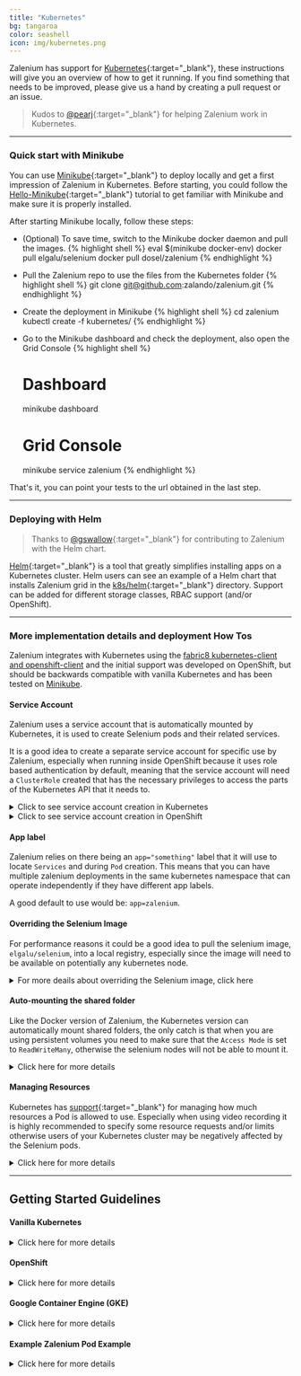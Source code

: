 ```yaml
---
title: "Kubernetes" 
bg: tangaroa
color: seashell
icon: img/kubernetes.png
---
```


Zalenium has support for [Kubernetes](https://kubernetes.io/){:target="_blank"}, these instructions will 
give you an overview of how to get it running. If you find something that needs to be improved, please give us a hand by 
creating a pull request or an issue.

> Kudos to [@pearj](https://github.com/pearj){:target="_blank"} for helping Zalenium work in Kubernetes.

***

### Quick start with Minikube

You can use [Minikube](https://kubernetes.io/docs/getting-started-guides/minikube/){:target="_blank"} 
to deploy locally and get a first impression of Zalenium in Kubernetes. Before starting, you could follow the
[Hello-Minikube](https://kubernetes.io/docs/tutorials/stateless-application/hello-minikube/){:target="_blank"}
tutorial to get familiar with Minikube and make sure it is properly installed.

After starting Minikube locally, follow these steps:
* (Optional) To save time, switch to the Minikube docker daemon and pull the images.
{% highlight shell %}
    eval $(minikube docker-env)
    docker pull elgalu/selenium
    docker pull dosel/zalenium
{% endhighlight %}

* Pull the Zalenium repo to use the files from the Kubernetes folder
{% highlight shell %}
    git clone git@github.com:zalando/zalenium.git
{% endhighlight %}

* Create the deployment in Minikube
{% highlight shell %}
    cd zalenium
    kubectl create -f kubernetes/
{% endhighlight %}

* Go to the Minikube dashboard and check the deployment, also open the Grid Console
{% highlight shell %}
    # Dashboard
    minikube dashboard
    # Grid Console
    minikube service zalenium
{% endhighlight %}

That's it, you can point your tests to the url obtained in the last step.

***

### Deploying with Helm

> Thanks to [@gswallow](https://github.com/gswallow){:target="_blank"} for contributing to Zalenium with the Helm chart.

[Helm](https://helm.sh){:target="_blank"} is a tool that greatly simplifies installing apps on a Kubernetes cluster. 
Helm users can see an example of a Helm chart that installs Zalenium grid in the 
[k8s/helm](https://github.com/zalando/zalenium/tree/master/docs/k8s/helm){:target="_blank"} directory. Support can be 
added for different storage classes, RBAC support (and/or OpenShift).

***

### More implementation details and deployment How Tos

Zalenium integrates with Kubernetes using the
[fabric8 kubernetes-client and openshift-client](https://github.com/fabric8io/kubernetes-client/)
and the initial support was developed on OpenShift, but should be backwards compatible with vanilla Kubernetes and
has been tested on [Minikube](https://github.com/kubernetes/minikube). 

#### Service Account

Zalenium uses a service account that is automatically mounted by Kubernetes, it is used to create Selenium pods and 
their related services.

It is a good idea to create a separate service account for specific use by Zalenium, especially when running inside
OpenShift because it uses role based authentication by default, meaning that the service account will need a 
<code class="bg-light text-dark">ClusterRole</code> created that has the necessary privileges to access the parts of 
the Kubernetes API that it needs to.

<details>
    <summary>Click to see service account creation in Kubernetes</summary>

    <div class="container m-2 p-2">
        Create the Zalenium service account, this should be enough for Minikube.
{% highlight shell %}
    kubectl create sa zalenium
{% endhighlight %}
        
        Starting from Kubernetes 1.6, there is beta <a target="_blank" href="http://blog.kubernetes.io/2017/04/rbac-support-in-kubernetes.html">RBAC support</a>
        (Role Based Access Control), it is possible that this may be similar to the built-in RBAC support in OpenShift.
        If you want to use RBAC support in Kubernetes, you could try adapting the OpenShift instructions below.
    </div>     
    
</details>

<details>
    <summary>Click to see service account creation in OpenShift</summary>

    <div class="container m-2 p-2">
        First up, create the <a target="_blank" href="https://github.com/zalando/zalenium/blob/master/docs/k8s/zalenium-role.json">cluster role</a>:
        
{% highlight shell %}
    oc create -f zalenium-role.json
{% endhighlight %}

        Then create the Zalenium service account:

{% highlight shell %}
    oc create sa zalenium
{% endhighlight %}

        Then allow the Zalenium service account to run as any user, as Zalenium presently needs to run as root, 
        which OpenShift doesn't allow by default.

{% highlight shell %}
    oc adm policy add-scc-to-user anyuid -z zalenium
{% endhighlight %}

        Next add the <code class="bg-light text-dark">zalenium-role</code> you just created to the Zalenium service 
        account.
{% highlight shell %}
    oc adm policy add-role-to-user zalenium-role -z zalenium
{% endhighlight %}
        
        In case you get a message similar to this one:
{% highlight shell %}
    Error from server (NotFound): role.authorization.openshift.io "exampleview" not found
{% endhighlight %}
        
        Check the namespace where you deployment is and add it to the previous command, e.g.:
    {% highlight shell %}
    # Check namespaces
    oc get namespace
    # Execute command
    Error from server (NotFound): role.authorization.openshift.io "exampleview" not found
    oc adm policy add-role-to-user zalenium-role -z zalenium --role-namespace='your_deployment_namespace'
    {% endhighlight %}
    </div>     
    
</details>


#### App label
Zalenium relies on there being an <code class="bg-light text-dark">app="something"</code> label that it will use to 
locate <code class="bg-light text-dark">Services</code> and during <code class="bg-light text-dark">Pod</code> creation.
This means that you can have multiple zalenium deployments in the same kubernetes namespace that can operate independently
if they have different app labels.

A good default to use would be: <code class="bg-light text-dark">app=zalenium</code>.

#### Overriding the Selenium Image
For performance reasons it could be a good idea to pull the selenium image, 
<code class="bg-light text-dark">elgalu/selenium</code>, into a local registry,
especially since the image will need to be available on potentially any kubernetes node.


<details>
    <summary>For more deails about overriding the Selenium image, click here</summary>

    <div class="container m-2 p-2">
        In OpenShift there is a built in registry that can automatically pull the an image from an external registry
        (such as docker hub) 
        <a target="_blank" href="https://docs.openshift.com/container-platform/3.5/dev_guide/managing_images.html#importing-tag-and-image-metadata">on a schedule</a>.
        <br>
        <br>    
        This command will automatically import <code class="bg-light text-dark">elgalu/selenium</code> into the OpenShift 
        registry at <code class="bg-light text-dark">delivery/selenium:latest</code> updating it on a schedule.
    
{% highlight shell %}
    oc tag docker.io/elgalu/selenium:latest delivery/selenium:latest --scheduled=true
{% endhighlight %}
    
        This would then be available at <code class="bg-light text-dark">172.23.192.79:5000/delivery/selenium:latest</code> 
        in the OpenShift registry for example.
        <br>
        <br>
        To use that image, specify 
        <code class="bg-light text-dark">--seleniumImageName 172.23.192.79:5000/delivery/selenium:latest</code> when 
        starting Zalenium.
    </div>        
</details>

#### Auto-mounting the shared folder
Like the Docker version of Zalenium, the Kubernetes version can automatically mount shared folders, the only catch is 
that when you are using persistent volumes you need to make sure that the <code class="bg-light text-dark">Access Mode</code> 
is set to <code class="bg-light text-dark">ReadWriteMany</code>, otherwise the selenium nodes will not be able to mount it.

<details>
    <summary>Click here for more details</summary>

    <div class="container m-2 p-2">
        So for example you could create a persistent volume with these contents:
    
{% highlight yaml %}
    apiVersion: v1
    kind: PersistentVolume
    metadata:
      name: zalenium-shared
    spec:
      accessModes:
        - ReadWriteMany
      capacity:
        storage: 5Gi
      hostPath:
        path: /data/zalenium-shared/
{% endhighlight %}
    
        And a claim like this:
        
{% highlight yaml %}
    kind: PersistentVolumeClaim
    apiVersion: v1
    metadata:
      name: zalenium-shared
    spec:
      accessModes:
        - ReadWriteMany
      resources:
        requests:
          storage: 5Gi
{% endhighlight %}

        Zalenium will scan the <code class="bg-light text-dark">volumeMounts</code> for the Zalenium container when 
        it starts up, if it finds mounted volumes it will copy the <code class="bg-light text-dark">volume mount</code> 
        information and the linked <code class="bg-light text-dark">volume</code> information when it creates a
        Selenium pod.

    </div>        
</details>

#### Managing Resources
Kubernetes has [support](https://kubernetes.io/docs/concepts/configuration/manage-compute-resources-container/){:target="_blank"} 
for managing how much resources a Pod is allowed to use. Especially when using video recording it is highly recommended 
to specify some resource requests and/or limits otherwise users of your Kubernetes cluster may be negatively affected by 
the Selenium pods.

<details>
    <summary>Click here for more details</summary>

    <div class="container m-2 p-2">

        There are 2 resource requests and 2 resource limits that you can set.  The following table lists the possible values that you can use,
        however, there are no defaults, so if you don't specify anything, no resource limits or requests will be set.
        <br>
        <br>
        <table class="table table-bordered table-striped table-responsive">
          <thead>
            <tr>
              <th style="width: 150px;">Name</th>
              <th style="width: 200px;">Environment Variable</th>
              <th>Example</th>
            </tr>
          </thead>
          <tbody>
            <tr>
              <td>CPU Request</td>
              <td><code class="bg-light text-dark">ZALENIUM_KUBERNETES_CPU_REQUEST</code></td>
              <td><code class="bg-light text-dark">250m</code> (25% of a CPU core)</td>
            </tr>
            <tr>
              <td>CPU Limit</td>
              <td><code class="bg-light text-dark">ZALENIUM_KUBERNETES_CPU_LIMIT</code></td>
              <td><code class="bg-light text-dark">500m</code> (50% of a CPU core)</td>
            </tr>
            <tr>
              <td>Memory Request</td>
              <td><code class="bg-light text-dark">ZALENIUM_KUBERNETES_MEMORY_REQUEST</code></td>
              <td><code class="bg-light text-dark">1Gi</code> (1 Gibibyte)</td>
            </tr>
            <tr>
              <td>Memory Limit</td>
              <td><code class="bg-light text-dark">ZALENIUM_KUBERNETES_MEMORY_LIMIT</code></td>
              <td>Probably best to leave empty, because Kubernetes will kill the container if it exceeds the value.</td>
            </tr>
          </tbody>
        </table>

    </div>
</details>    

*** 

## Getting Started Guidelines

#### Vanilla Kubernetes

<details>
    <summary>Click here for more details</summary>

    <div class="container m-2 p-2">

        Create the deployment:

{% highlight bash %}
    kubectl run zalenium \
        --image=dosel/zalenium \
        --overrides='{"spec": {"template": {"spec": {"serviceAccount": "zalenium"}}}}' \
        -l app=zalenium,role=grid \
        -- start --desiredContainers 2
{% endhighlight %}
        
        Create the services

{% highlight bash %}
    kubectl create service nodeport zalenium-grid --tcp=4444:4444 --dry-run -o yaml \
        | kubectl label --local -f - app=zalenium --overwrite -o yaml \
        | kubectl set selector --local -f - app=zalenium,role=grid -o yaml \
        | grep -v "running in local/dry-run mode" \
        | kubectl create -f -
{% endhighlight %}

    Then you can open the grid in minikube by running
    
{% highlight bash %}
    minikube service zalenium-grid
{% endhighlight %}
    
    For videos to work you need to mount in <code class="bg-light text-dark">/home/seluser/videos</code>.
    </div>
</details>    

#### OpenShift

<details>
    <summary>Click here for more details</summary>

    <div class="container m-2 p-2">

        Create the deployment:

{% highlight bash %}
    oc run zalenium --image=dosel/zalenium \
        --env="ZALENIUM_KUBERNETES_CPU_REQUEST=250m" \
        --env="ZALENIUM_KUBERNETES_CPU_LIMIT=500m" \
        --env="ZALENIUM_KUBERNETES_MEMORY_REQUEST=1Gi" \
        --overrides='{"spec": {"template": {"spec": {"serviceAccount": "zalenium"}}}}' \
        -l app=zalenium,role=hub --port=4444 -- \
        start --desiredContainers 2 --seleniumImageName [registry ip address]:5000/[kubernetes namespace]/selenium:latest
{% endhighlight %}
        
        Create the service
{% highlight bash %}
    oc create -f ./zalenium-service.yaml
{% endhighlight %}

In the OpenShift console you should then probably create a route. Make sure you have a proper timeout set on the route. Default in OpenShift is 30s and most probably this value is to low (pod creation of new selenium nodes might take longer time).

{% highlight bash %}
    oc create -f ./zalenium-route.yaml
{% endhighlight %}

    </div>    
</details>    

#### Google Container Engine (GKE)

<details>
    <summary>Click here for more details</summary>

    <div class="container m-2 p-2">
    
        <blockquote class="blockquote">
            <p class="mb-0">
                Thanks to <a target="_blank" href="https://github.com/laszlocph">@laszlocph</a> for contributing this section.
            </p>
        </blockquote>

        This guide can be used in addition to the information provided in the sections above.
        <br>
        <br>
        <h5>Prerequisites</h5>

        <ul>
            <li>You have to have a Google Container Engine account with billing enabled</li>
            <li>And a project created on the <a target="_blank" href="https://console.cloud.google.com/kubernetes">GKE dashboard</a></li>
            <li>The Google Cloud SDK with the <code class="bg-light text-dark">gcloud</code> tool must be present on 
            your machine and configured to the previously created project</li>
            <li><code class="bg-light text-dark">kubectl</code> has to be installed on your machine</li>
        </ul>            

        Follow the <a target="_blank" href="https://cloud.google.com/container-engine/docs/quickstart">Quickstart for Google Container Engine</a> to set these up.
        <br>
        <br>
        <h5>Creating a Kubernetes cluster</h5>

{% highlight bash %}
    
    gcloud container clusters create zalenium
    
    ...

    Creating cluster zalenium...done.
    Created [https://container.googleapis.com/v1/projects/xxx/zones/europe-west3-c/clusters/zalenium].
    kubeconfig entry generated for zalenium.
    NAME      ZONE            MASTER_VERSION  MASTER_IP      MACHINE_TYPE   NODE_VERSION  NUM_NODES  STATUS
    zalenium  europe-west3-c  1.6.9           aaa.bb.xxx.yy  n1-standard-1  1.6.9         3          RUNNING
    
    
{% endhighlight %}



    Then activate the kubeconfig profile with

{% highlight bash %}
    
    gcloud container clusters get-credentials zalenium
    
    ...
    
    Fetching cluster endpoint and auth data.
    kubeconfig entry generated for zalenium.
    
{% endhighlight %}


        Verify the kubectl config with <code class="bg-light text-dark">kubectl get pods --all-namespaces</code> command.
        
        <br>
        <br>
        <h5>Zalenium Plumbing</h5>
    
        Zalenium uses a Kubernetes ServiceAccount to create pods on-demand. As explained in the section above, we have to 
        create the ServiceAccount, and we have to grant the required permissions to that account. To be able to create the 
        roles and the necessary bindings the GKE setup has a 
        <a target="_blank" href="https://github.com/coreos/prometheus-operator/issues/357">special step</a>,
        we have to make our users a cluster-admin.

{% highlight bash %}   
    kubectl create clusterrolebinding <Arbitrary name for the binding, use your nickname> \
        --clusterrole=cluster-admin --user=<your google cloud login email>
{% endhighlight %}

        Then create the necessary constructs. it also creates a Namespaces, called <code class="bg-light text-dark">zalenium</code>.
        You can find the <code class="bg-light text-dark">plumbing.yaml</code> file 
        <a target="_blank" href="https://github.com/zalando/zalenium/blob/master/docs/k8s/gke/plumbing.yaml">here</a>.    

{% highlight bash %}    
    kubectl apply -f plumbing.yaml
{% endhighlight %}

        For the video files, a PersistentVolume has to be created also. The <code class="bg-light text-dark">pv.yaml</code> 
        file can be found <a target="_blank" href="https://github.com/zalando/zalenium/blob/master/docs/k8s/gke/pv.yaml">here</a>.

{% highlight bash %}
    kubectl apply -f pv.yaml
{% endhighlight %}

        Change the kubectl context to "zalenium".

{% highlight bash %}
    kubectl config set-context $(kubectl config current-context) --namespace=zalenium
{% endhighlight %}

        <h5>Launch Zalenium</h5>

        Find the <code class="bg-light text-dark">zalenium.yaml</code> file 
        <a target="_blank" href="https://github.com/zalando/zalenium/blob/master/docs/k8s/gke/zalenium.yaml">here</a>.

{% highlight bash %}
    kubectl apply -f zalenium.yaml
{% endhighlight %}


        Then watch as the pods are created with <code class="bg-light text-dark">kubectl get pods</code>.

{% highlight bash %}
    ➜  yaml git:(kubernetes) ✗ kubectl get pods
    NAME                        READY     STATUS    RESTARTS   AGE
    zalenium-2238551656-c0w17   1/1       Running   0          4m
    zalenium-40000-17d5v        1/1       Running   0          3m
    zalenium-40001-xnqdr        1/1       Running   0          3m
{% endhighlight %}

        You can also follow the logs with <code class="bg-light text-dark">kubectl logs -f zalenium-2238551656-c0w17</code>.

        <h5>Accessing Zalenium</h5>
        
        <h6>NodePort</h6>

        Kubernetes provides <a target="_blank" href="https://kubernetes.io/docs/concepts/services-networking/service/#publishing-services---service-types">multiple ways</a> 
        to route external traffic to the deployed services. NodePort being the most simple one and by default that is 
        enabled in the <a target="_blank" href="https://github.com/zalando/zalenium/blob/master/docs/k8s/gke/zalenium.yaml">zalenium.yaml</a> file.
        <br>
        <br>
        NodePort is picking a random port in the default port range (30000-32767) and makes sure that if a request is 
        hitting that port on <strong>any</strong> of the cluster nodes, it gets routed to the deployed pod.

{% highlight bash %}
    $ kubectl get svc
    NAME                   CLUSTER-IP      EXTERNAL-IP   PORT(S)           AGE
    zalenium               10.43.251.95    <nodes>       4444:30714/TCP    4m
    zalenium-40000-058z8   10.43.247.200   <nodes>       50000:30862/TCP   50s
    zalenium-40001-853mq   10.43.244.122   <nodes>       50001:30152/TCP   46s
{% endhighlight %}

        The above console output lists all services in the zalenium namespace and you can see that the hub is exposed on 
        port 30714, and the two browser nodes on 30862 and 30152.
        <br>
        <br>
        To access the service first you have to locate the IP address of one of the cluster nodes. The GKE cluster is 
        built on standard Google Cloud VMs, so to find a node you have to go to the 
        <a target="_blank" href="https://console.cloud.google.com/compute/instances">GCloud dashboard</a> and 
        copy an IP a node address.

        <br>
        <br>
        <img alt="Google Cloud VMs" src="./k8s/gke/vm.png">
        <br>
        <br>

        In addition to that, you have to open the GCloud firewall too. To keep the rules flexible, but somewhat tight, 
        the example bellow opens the firewall from a source range of IPs to all of the NodePort variations. Adjust it 
        to your needs.

{% highlight bash %}
    gcloud compute firewall-rules create zalenium \
        --allow tcp:30000-32767 --source-ranges=83.94.yyy.xx/32
{% endhighlight %}

        Zalenium is accessible on the <code class="bg-light text-dark">http://35.198.142.117:30714/grid/console</code> address 
        in the example.
        <br>
        <br>
        The dashboard on <code class="bg-light text-dark">http://35.198.142.117:30714/dashboard/</code> and the "live" page 
        on <code class="bg-light text-dark">http://35.198.142.117:30714/grid/admin/live</code>

        <h5>Troubleshooting</h5>

        In any case you would like to recreate the service the following one liners can assist you:
        <br>
        <br>

        To delete the PersistentVolume and all Zalenium deployments.
{% highlight bash %}
    kubectl delete -f pv.yaml && kubectl delete -f zalenium.yaml
{% endhighlight %}

        Then to recreate them
{% highlight bash %}
    kubectl apply -f pv.yaml && kubectl apply -f zalenium.yaml
{% endhighlight %}
    
    </div>    
</details>    

#### Example Zalenium Pod Example

<details>
    <summary>Click here for more details</summary>

    <div class="container m-2 p-2">
        This is an example of a working zalenium pod with all the relevant mounts attached.

{% highlight yaml %}
​
    apiVersion: v1
    kind: Pod
    metadata:
      name: zalenium-test-15-lsg0v
      generateName: zalenium-test-15-
      labels:
        app: zalenium-test
    spec:
      volumes:
        - name: zalenium-videos
          persistentVolumeClaim:
            claimName: zalenium-test-videos
        - name: zalenium-shared
          persistentVolumeClaim:
            claimName: zalenium-shared
      containers:
        - name: zalenium
          image: >-
            172.23.192.79:5000/delivery/zalenium@sha256:f9ac5f4d1dc78811b7b589f0cb16fd198c9c7e562eb149b8c6e60b0686bf150f
          args:
            - start
            - '--desiredContainers'
            - '2'
            - '--screenWidth'
            - '1440'
            - '--screenHeight'
            - '810'
            - '--timeZone'
            - Australia/Canberra
            - '--seleniumImageName'
            - '172.23.192.79:5000/delivery/selenium:latest'
          ports:
            - containerPort: 4444
              protocol: TCP
          env:
            - name: ZALENIUM_KUBERNETES_CPU_REQUEST
              value: 250m
            - name: ZALENIUM_KUBERNETES_CPU_LIMIT
              value: 500m
            - name: ZALENIUM_KUBERNETES_MEMORY_REQUEST
              value: 1Gi
          resources: {}
          volumeMounts:
            - name: zalenium-videos
              mountPath: /home/seluser/videos
            - name: zalenium-shared
              mountPath: /tmp/mounted
          terminationMessagePath: /dev/termination-log
          imagePullPolicy: Always
      restartPolicy: Always
      terminationGracePeriodSeconds: 120
      dnsPolicy: ClusterFirst
      nodeSelector:
        purpose: work
      serviceAccountName: zalenium
      serviceAccount: zalenium

{% endhighlight %}

    </div>
</details>   
